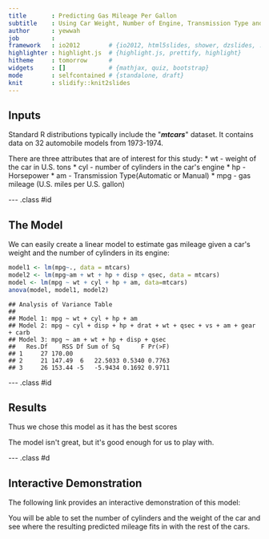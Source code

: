 ```yaml
---
title       : Predicting Gas Mileage Per Gallon
subtitle    : Using Car Weight, Number of Engine, Transmission Type and Horsepower
author      : yewwah
job         : 
framework   : io2012        # {io2012, html5slides, shower, dzslides, ...}
highlighter : highlight.js  # {highlight.js, prettify, highlight}
hitheme     : tomorrow      # 
widgets     : []            # {mathjax, quiz, bootstrap}
mode        : selfcontained # {standalone, draft}
knit        : slidify::knit2slides
---
```


## Inputs

Standard R distributions typically include the "***mtcars***" dataset. It contains data on 32 automobile models from 1973-1974.
<p>
There are three attributes that are of interest for this study:
* wt - weight of the car in U.S. tons
* cyl - number of cylinders in the car's engine
* hp - Horsepower
* am - Transmission Type(Automatic or Manual)
* mpg - gas mileage (U.S. miles per U.S. gallon)

--- .class #id 

## The Model

We can easily create a linear model to estimate gas mileage given
a car's weight and the number of cylinders in its engine:


```r
model1 <- lm(mpg~., data = mtcars)
model2 <- lm(mpg~am + wt + hp + disp + qsec, data = mtcars)
model <- lm(mpg ~ wt + cyl + hp + am, data=mtcars)
anova(model, model1, model2)
```

```
## Analysis of Variance Table
## 
## Model 1: mpg ~ wt + cyl + hp + am
## Model 2: mpg ~ cyl + disp + hp + drat + wt + qsec + vs + am + gear + carb
## Model 3: mpg ~ am + wt + hp + disp + qsec
##   Res.Df    RSS Df Sum of Sq      F Pr(>F)
## 1     27 170.00                           
## 2     21 147.49  6   22.5033 0.5340 0.7763
## 3     26 153.44 -5   -5.9434 0.1692 0.9711
```

--- .class #id 

## Results

Thus we chose this model as it has the best scores


The model isn't great, but it's good enough for us to play with.

--- .class #d

## Interactive Demonstration

The following link provides an interactive demonstration of this model:    
   
You will be able to set the number of cylinders and the weight of
the car and see where the resulting predicted mileage fits in with
the rest of the cars.


